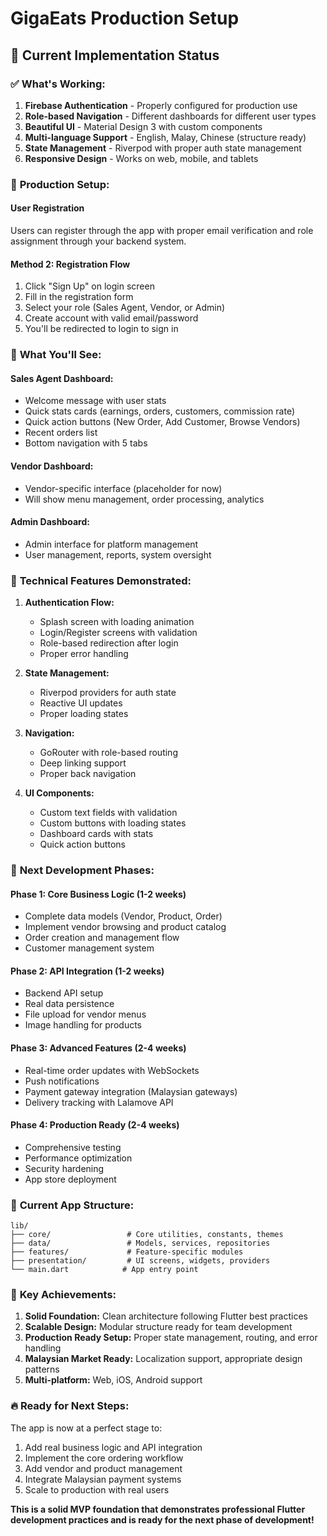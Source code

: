 # GigaEats Production Setup

## 🚀 Current Implementation Status

### ✅ **What's Working:**
1. **Firebase Authentication** - Properly configured for production use
2. **Role-based Navigation** - Different dashboards for different user types
3. **Beautiful UI** - Material Design 3 with custom components
4. **Multi-language Support** - English, Malay, Chinese (structure ready)
5. **State Management** - Riverpod with proper auth state management
6. **Responsive Design** - Works on web, mobile, and tablets

### 🎯 **Production Setup:**

#### **User Registration**
Users can register through the app with proper email verification and role assignment through your backend system.

#### **Method 2: Registration Flow**
1. Click "Sign Up" on login screen
2. Fill in the registration form
3. Select your role (Sales Agent, Vendor, or Admin)
4. Create account with valid email/password
5. You'll be redirected to login to sign in

### 🎨 **What You'll See:**

#### **Sales Agent Dashboard:**
- Welcome message with user stats
- Quick stats cards (earnings, orders, customers, commission rate)
- Quick action buttons (New Order, Add Customer, Browse Vendors)
- Recent orders list
- Bottom navigation with 5 tabs

#### **Vendor Dashboard:**
- Vendor-specific interface (placeholder for now)
- Will show menu management, order processing, analytics

#### **Admin Dashboard:**
- Admin interface for platform management
- User management, reports, system oversight

### 🔧 **Technical Features Demonstrated:**

1. **Authentication Flow:**
   - Splash screen with loading animation
   - Login/Register screens with validation
   - Role-based redirection after login
   - Proper error handling

2. **State Management:**
   - Riverpod providers for auth state
   - Reactive UI updates
   - Proper loading states

3. **Navigation:**
   - GoRouter with role-based routing
   - Deep linking support
   - Proper back navigation

4. **UI Components:**
   - Custom text fields with validation
   - Custom buttons with loading states
   - Dashboard cards with stats
   - Quick action buttons

### 🚧 **Next Development Phases:**

#### **Phase 1: Core Business Logic (1-2 weeks)**
- Complete data models (Vendor, Product, Order)
- Implement vendor browsing and product catalog
- Order creation and management flow
- Customer management system

#### **Phase 2: API Integration (1-2 weeks)**
- Backend API setup
- Real data persistence
- File upload for vendor menus
- Image handling for products

#### **Phase 3: Advanced Features (2-4 weeks)**
- Real-time order updates with WebSockets
- Push notifications
- Payment gateway integration (Malaysian gateways)
- Delivery tracking with Lalamove API

#### **Phase 4: Production Ready (2-4 weeks)**
- Comprehensive testing
- Performance optimization
- Security hardening
- App store deployment

### 📱 **Current App Structure:**

```
lib/
├── core/                 # Core utilities, constants, themes
├── data/                 # Models, services, repositories
├── features/             # Feature-specific modules
├── presentation/         # UI screens, widgets, providers
└── main.dart            # App entry point
```

### 🎯 **Key Achievements:**

1. **Solid Foundation:** Clean architecture following Flutter best practices
2. **Scalable Design:** Modular structure ready for team development
3. **Production Ready Setup:** Proper state management, routing, and error handling
4. **Malaysian Market Ready:** Localization support, appropriate design patterns
5. **Multi-platform:** Web, iOS, Android support

### 🔥 **Ready for Next Steps:**

The app is now at a perfect stage to:
1. Add real business logic and API integration
2. Implement the core ordering workflow
3. Add vendor and product management
4. Integrate Malaysian payment systems
5. Scale to production with real users

**This is a solid MVP foundation that demonstrates professional Flutter development practices and is ready for the next phase of development!**
